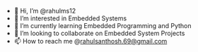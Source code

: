 - 👋 Hi, I’m @rahulms12
- 👀 I’m interested in Embedded Systems
- 🌱 I’m currently learning Embedded Programming and Python
- 💞️ I’m looking to collaborate on Embedded System Projects
- 📫 How to reach me @rahulsanthosh.69@gmail.com

<!---
rahulms12/rahulms12 is a ✨ special ✨ repository because its `README.md` (this file) appears on your GitHub profile.
You can click the Preview link to take a look at your changes.
--->
